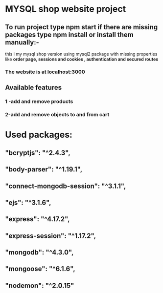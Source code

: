 # MYSQL shop website project
## To run project type npm start if there are missing packages type npm install or install them manually:-
this i my mysql shop version using mysql2 package with missing properties like **order page, sessions and cookies , authentication and secured routes**

### The website is at localhost:3000

## Available features
### 1 -add and remove products
### 2-add and remove objects to and from cart

# Used packages:
##    "bcryptjs": "^2.4.3",
##    "body-parser": "^1.19.1",
##    "connect-mongodb-session": "^3.1.1",
##    "ejs": "^3.1.6",
##    "express": "^4.17.2",
##    "express-session": "^1.17.2",
##    "mongodb": "^4.3.0",
##    "mongoose": "^6.1.6",
##    "nodemon": "^2.0.15"
